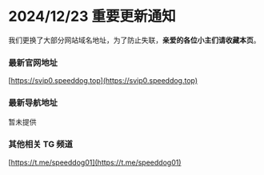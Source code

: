 # 2024/12/23 重要更新通知

我们更换了大部分网站域名地址，为了防止失联，**亲爱的各位小主们请收藏本页**。

### 最新官网地址
[https://svip0.speeddog.top](https://svip0.speeddog.top)

### 最新导航地址
暂未提供

### 其他相关 TG 频道
[https://t.me/speeddog01](https://t.me/speeddog01)
